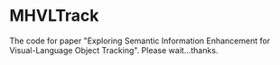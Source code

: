 # MHVLTrack
The code for paper "Exploring  Semantic Information Enhancement for Visual-Language Object Tracking".
Please wait...thanks.
